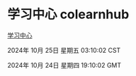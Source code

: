 # 学习中心 colearnhub
[学习中心](http://219.139.199.238:56308/colearnhub/)

2024年 10月 25日 星期五 03:10:02 CST

2024年 10月 24日 星期四 19:10:02 GMT
